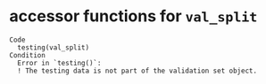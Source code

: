 # accessor functions for `val_split`

    Code
      testing(val_split)
    Condition
      Error in `testing()`:
      ! The testing data is not part of the validation set object.

